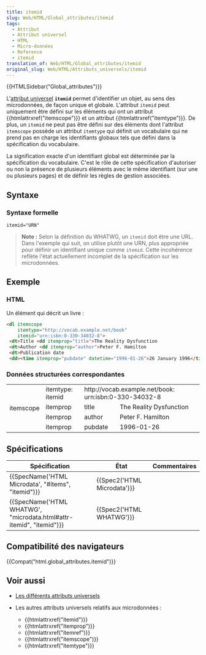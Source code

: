 ```yaml
---
title: itemid
slug: Web/HTML/Global_attributes/itemid
tags:
  - Attribut
  - Attribut universel
  - HTML
  - Micro-données
  - Reference
  - itemid
translation_of: Web/HTML/Global_attributes/itemid
original_slug: Web/HTML/Attributs_universels/itemid
---
```

{{HTMLSidebar("Global_attributes")}}

L'[attribut universel](/fr/docs/Web/HTML/Attributs_universels) **`itemid`** permet d'identifier un objet, au sens des microdonnées, de façon unique et globale. L'attribut `itemid` peut uniquement être défini sur les éléments qui ont un attribut {{htmlattrxref("itemscope")}} et un attribut {{htmlattrxref("itemtype")}}. De plus, un `itemid` ne peut pas être défini sur des éléments dont l'attribut `itemscope` possède un attribut `itemtype` qui définit un vocabulaire qui ne prend pas en charge les identifiants globaux tels que défini dans la spécification du vocabulaire.

La signification exacte d'un identifiant global est déterminée par la spécification du vocabulaire. C'est le rôle de cette spécification d'autoriser ou non la présence de plusieurs éléments avec le même identifiant (sur une ou plusieurs pages) et de définir les règles de gestion associées.

## Syntaxe

### Syntaxe formelle

    itemid="URN"

> **Note :** Selon la définition du WHATWG, un `itemid` doit être une URL. Dans l'exemple qui suit, on utilise plutôt une URN, plus appropriée pour définir un identifiant unique comme `itemid`. Cette incohérence reflète l'état actuellement incomplet de la spécification sur les microdonnées.

## Exemple

### HTML

Un élément qui décrit un livre :

```html
<dl itemscope
    itemtype="http://vocab.example.net/book"
    itemid="urn:isbn:0-330-34032-8">
 <dt>Title <dd itemprop="title">The Reality Dysfunction
 <dt>Author <dd itemprop="author">Peter F. Hamilton
 <dt>Publication date
 <dd><time itemprop="pubdate" datetime="1996-01-26">26 January 1996</time> </dl>
```

### Données structurées correspondantes

<table class="standard-table">
  <tbody>
    <tr>
      <td colspan="1" rowspan="14">itemscope</td>
      <td>itemtype: itemid</td>
      <td colspan="2" rowspan="1">
        http://vocab.example.net/book: urn:isbn:0-330-34032-8
      </td>
    </tr>
    <tr>
      <td>itemprop</td>
      <td>title</td>
      <td>The Reality Dysfunction</td>
    </tr>
    <tr>
      <td>itemprop</td>
      <td>author</td>
      <td>Peter F. Hamilton</td>
    </tr>
    <tr>
      <td>itemprop</td>
      <td>pubdate</td>
      <td>1996-01-26</td>
    </tr>
  </tbody>
</table>

## Spécifications

| Spécification                                                                            | État                                 | Commentaires |
| ---------------------------------------------------------------------------------------- | ------------------------------------ | ------------ |
| {{SpecName('HTML Microdata', "#items", "itemid")}}                     | {{Spec2('HTML Microdata')}} |              |
| {{SpecName('HTML WHATWG', "microdata.html#attr-itemid", "itemid")}} | {{Spec2('HTML WHATWG')}}     |              |

## Compatibilité des navigateurs

{{Compat("html.global_attributes.itemid")}}

## Voir aussi

- [Les différents attributs universels](/fr/docs/Web/HTML/Attributs_universels)
- Les autres attributs universels relatifs aux microdonnées :

  - {{htmlattrxref("itemid")}}
  - {{htmlattrxref("itemprop")}}
  - {{htmlattrxref("itemref")}}
  - {{htmlattrxref("itemscope")}}
  - {{htmlattrxref("itemtype")}}
